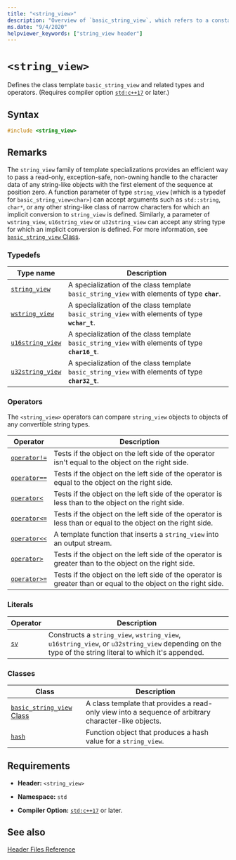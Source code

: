 ```yaml
---
title: "<string_view>"
description: "Overview of `basic_string_view`, which refers to a constant contiguous sequence of char-like objects."
ms.date: "9/4/2020"
helpviewer_keywords: ["string_view header"]
---
```

# `<string_view>`

Defines the class template `basic_string_view` and related types and operators. (Requires compiler option [`std:c++17`](../build/reference/std-specify-language-standard-version.md) or later.)

## Syntax

```cpp
#include <string_view>
```

## Remarks

The `string_view` family of template specializations provides an efficient way to pass a read-only, exception-safe, non-owning handle to the character data of any string-like objects with the first element of the sequence at position zero. A function parameter of type `string_view` (which is a typedef for `basic_string_view<char>`) can accept arguments such as `std::string`, `char*`, or any other string-like class of narrow characters for which an implicit conversion to `string_view` is defined. Similarly, a parameter of `wstring_view`, `u16string_view` or `u32string_view` can accept any string type for which an implicit conversion is defined. For more information, see [`basic_string_view` Class](../standard-library/basic-string-view-class.md).

### Typedefs

|Type name|Description|
|-|-|
|[`string_view`](../standard-library/string-view-typedefs.md#string_view)|A specialization of the class template `basic_string_view` with elements of type **`char`**.|
|[`wstring_view`](../standard-library/string-view-typedefs.md#wstring_view)|A specialization of the class template `basic_string_view` with elements of type **`wchar_t`**.|
|[`u16string_view`](../standard-library/string-view-typedefs.md#u16string_view)|A specialization of the class template `basic_string_view` with elements of type **`char16_t`**.|
|[`u32string_view`](../standard-library/string-view-typedefs.md#u32string_view)|A specialization of the class template `basic_string_view` with elements of type **`char32_t`**.|

### Operators

The `<string_view>` operators can compare `string_view` objects to objects of any convertible string types.

|Operator|Description|
|-|-|
|[`operator!=`](../standard-library/string-view-operators.md#op_neq)|Tests if the object on the left side of the operator isn't equal to the object on the right side.|
|[`operator==`](../standard-library/string-view-operators.md#op_eq_eq)|Tests if the object on the left side of the operator is equal to the object on the right side.|
|[`operator<`](../standard-library/string-view-operators.md#op_lt)|Tests if the object on the left side of the operator is less than to the object on the right side.|
|[`operator<=`](../standard-library/string-view-operators.md#op_lt_eq)|Tests if the object on the left side of the operator is less than or equal to the object on the right side.|
|[`operator<<`](../standard-library/string-view-operators.md#op_lt_lt)|A template function that inserts a `string_view` into an output stream.|
|[`operator>`](../standard-library/string-view-operators.md#op_gt)|Tests if the object on the left side of the operator is greater than to the object on the right side.|
|[`operator>=`](../standard-library/string-view-operators.md#op_gt_eq)|Tests if the object on the left side of the operator is greater than or equal to the object on the right side.|

### Literals

|Operator|Description|
|-|-|
|[`sv`](../standard-library/string-view-operators.md#op_sv)|Constructs a `string_view`, `wstring_view`, `u16string_view`, or `u32string_view` depending on the type of the string literal to which it's appended.|

### Classes

|Class|Description|
|-|-|
|[`basic_string_view` Class](../standard-library/basic-string-view-class.md)|A class template that provides a read-only view into a sequence of arbitrary character-like objects.|
|[`hash`](string-view-hash.md)|Function object that produces a hash value for a `string_view`.|

## Requirements

- **Header:** `<string_view>`

- **Namespace:** `std`

- **Compiler Option:** [`std:c++17`](../build/reference/std-specify-language-standard-version.md) or later.

## See also

[Header Files Reference](../standard-library/cpp-standard-library-header-files.md)
